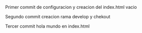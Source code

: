 Primer commit de configuracion y creacion del index.html vacio

Segundo commit creacion rama develop y chekout

Tercer commit hola mundo en index.html